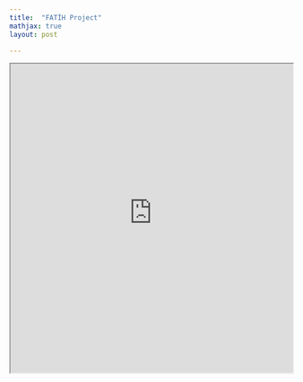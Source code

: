 ```yaml
---
title:  "FATİH Project"
mathjax: true
layout: post

---
```


 <iframe src ="https://alierenkayhanbouncet.blogspot.com/2020/11/fatih-project.html" width="100%" height="550"> </iframe>
